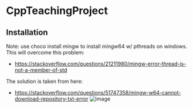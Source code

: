 # CppTeachingProject

## Installation 
Note: use choco install mingw to install mingw64 w/ pthreads on windows. This will overcome this problem: 
- https://stackoverflow.com/questions/21211980/mingw-error-thread-is-not-a-member-of-std 

The solution is taken from here:
- https://stackoverflow.com/questions/51747358/mingw-w64-cannot-download-repository-txt-error
![image](https://user-images.githubusercontent.com/7895269/72642414-fc4b3c00-3974-11ea-942f-b05a58f9ee71.png)

